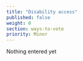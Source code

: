 ```yaml
---
title: "Disability access"
published: false
weight: 0
section: ways-to-vote
priority: Minor
---
```

Nothing entered yet